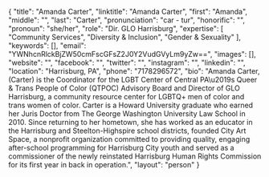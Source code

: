 {
  "title": "Amanda Carter",
  "linktitle": "Amanda Carter",
  "first": "Amanda",
  "middle": "",
  "last": "Carter",
  "pronunciation": "car - tur",
  "honorific": "",
  "pronoun": "she/her",
  "role": "Dir. GLO Harrisburg",
  "expertise": [
    "Community Services",
    "Diversity & Inclusion",
    "Gender & Sexuality"
  ],
  "keywords": [],
  "email": "YWNhcnRlckBjZW50cmFscGFsZ2J0Y2VudGVyLm9yZw==",
  "images": [],
  "website": "",
  "facebook": "",
  "twitter": "",
  "instagram": "",
  "linkedin": "",
  "location": "Harrisburg, PA",
  "phone": "7178296572",
  "bio": "Amanda Carter, (Carter) is the Coordinator for the LGBT Center of Central PA\u2019s Queer & Trans People of Color (QTPOC) Advisory Board and Director of GLO Harrisburg, a community resource center for LGBTQ+ men of color and trans women of color. Carter is a Howard University graduate who earned her Juris Doctor from The George Washington University Law School in 2010. Since returning to her hometown, she has worked as an educator in the Harrisburg and Steelton-Highspire school districts, founded City Art Space, a nonprofit organization committed to providing quality, engaging after-school programming for Harrisburg City youth and served as a commissioner of the newly reinstated Harrisburg Human Rights Commission for its first year in  back in operation.",
  "layout": "person"
}